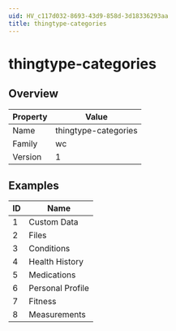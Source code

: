 ```yaml
---
uid: HV_c117d032-8693-43d9-858d-3d18336293aa
title: thingtype-categories
---
```


# thingtype-categories

## Overview

Property|Value
---|--- 
Name|thingtype-categories 
Family|wc 
Version|1

## Examples

ID|Name
---|--- 
1|Custom Data 
2|Files 
3|Conditions 
4|Health History 
5|Medications 
6|Personal Profile 
7|Fitness 
8|Measurements